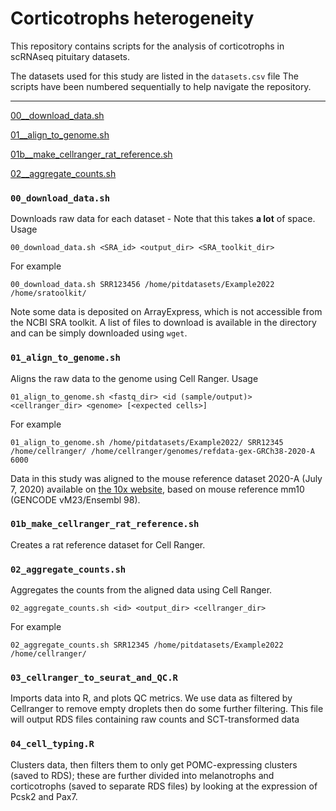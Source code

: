 # Corticotrophs heterogeneity

This repository contains scripts for the analysis of corticotrophs in scRNAseq pituitary datasets.

The datasets used for this study are listed in the `datasets.csv` file
The scripts have been numbered sequentially to help navigate the repository.

---

[00__download_data.sh](#00downloaddatash)

[01__align_to_genome.sh](#01aligntogenomesh)

[01b__make_cellranger_rat_reference.sh](#01bmakecellrangerratreference)

[02__aggregate_counts.sh](#02aggregatecountssh)


<a name="00downloaddatash"></a>
### `00_download_data.sh`

Downloads raw data for each dataset - Note that this takes **a lot** of space.
Usage

    00_download_data.sh <SRA_id> <output_dir> <SRA_toolkit_dir>

For example

    00_download_data.sh SRR123456 /home/pitdatasets/Example2022 /home/sratoolkit/

Note some data is deposited on ArrayExpress, which is not accessible from the NCBI SRA toolkit. A list of files to download is available in the directory and can be simply downloaded using `wget`.

<a name="01aligntogenomesh"></a>
### `01_align_to_genome.sh`

Aligns the raw data to the genome using Cell Ranger.
Usage

    01_align_to_genome.sh <fastq_dir> <id (sample/output)> <cellranger_dir> <genome> [<expected cells>]

For example

    01_align_to_genome.sh /home/pitdatasets/Example2022/ SRR12345 /home/cellranger/ /home/cellranger/genomes/refdata-gex-GRCh38-2020-A 6000

Data in this study was aligned to the mouse reference dataset 2020-A (July 7, 2020) available on [the 10x website](https://support.10xgenomics.com/single-cell-gene-expression/software/downloads/latest), based on mouse reference mm10 (GENCODE vM23/Ensembl 98).

<a name="01bmakecellrangerratreference"></a>
### `01b_make_cellranger_rat_reference.sh`

Creates a rat reference dataset for Cell Ranger.

<a name="02aggregatecountssh"></a>
### `02_aggregate_counts.sh`

Aggregates the counts from the aligned data using Cell Ranger.

    02_aggregate_counts.sh <id> <output_dir> <cellranger_dir>

For example

    02_aggregate_counts.sh SRR12345 /home/pitdatasets/Example2022 /home/cellranger/

### `03_cellranger_to_seurat_and_QC.R`

Imports data into R, and plots QC metrics. We use data as filtered by Cellranger to remove empty droplets then do some further filtering. This file will output RDS files containing raw counts and SCT-transformed data

### `04_cell_typing.R`

Clusters data, then filters them to only get POMC-expressing clusters (saved to RDS); these are further divided into melanotrophs and corticotrophs (saved to separate RDS files) by looking at the expression of Pcsk2 and Pax7.